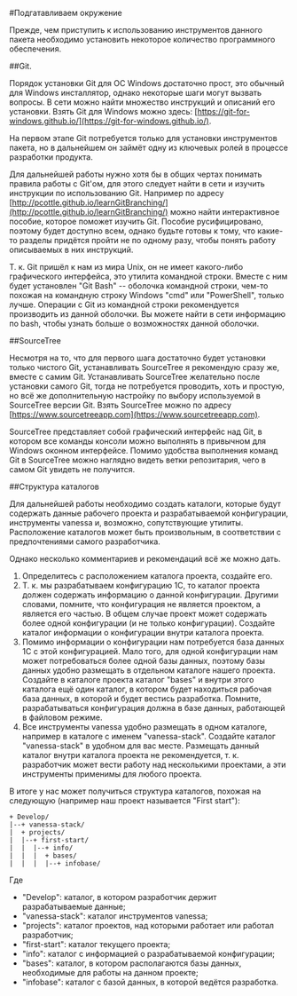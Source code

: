 ﻿#Подгатавливаем окружение

Прежде, чем приступить к использованию инструментов данного пакета необходимо установить
некоторое количество программного обеспечения.

##Git.

Порядок установки Git для ОС Windows достаточно прост, это обычный для Windows
инсталлятор, однако некоторые шаги могут вызвать вопросы. В сети можно найти
множество инструкций и описаний его установки. Взять Git для Windows можно здесь:
[https://git-for-windows.github.io/](https://git-for-windows.github.io/). 

На первом этапе Git потребуется только для установки инструментов пакета, но в дальнейшем
он займёт одну из ключевых ролей в процессе разработки продукта.

Для дальнейшей работы нужно хотя бы в общих чертах понимать правила работы с Git'ом, для
этого следует найти в сети и изучить инструкции по использованию Git. Например по адресу
[http://pcottle.github.io/learnGitBranching/](http://pcottle.github.io/learnGitBranching/)
можно найти интерактивное пособие, которое поможет изучить Git. Пособие русифицировано,
поэтому будет доступно всем, однако будьте готовы к тому, что какие-то разделы придётся
пройти не по одному разу, чтобы понять работу описываемых в них инструкций.

Т. к. Git пришёл к нам из мира Unix, он не имеет какого-либо графического интерфейса,
это утилита командной строки. Вместе с ним будет установлен "Git Bash" -- оболочка
командной строки, чем-то похожая на командную строку Windows "cmd" или "PowerShell", 
только лучше. Операции с Git из командной строки рекомендуется производить из данной
оболочки. Вы можете найти в сети информацию по bash, чтобы узнать больше о возможностях
данной оболочки.

##SourceTree

Несмотря на то, что для первого шага достаточно будет установки только чистого Git,
устанавливать SourceTree я рекомендую сразу же, вместе с самим Git. Устанавливать
SourceTree желательно после установки самого Git, тогда не потребуется проводить,
хоть и простую, но всё же дополнительную настройку по выбору используемой в SourceTree
версии Git. Взять SourceTree можно по адресу
[https://www.sourcetreeapp.com](https://www.sourcetreeapp.com). 

SourceTree представляет собой графический интерфейс над Git, в котором все команды
консоли можно выполнять в привычном для Windows оконном интерфейсе. Помимо удобства
выполнения команд Git в SourceTree можно наглядно видеть ветки репозитария, чего в
самом Git увидеть не получится. 

##Структура каталогов

Для дальнейшей работы необходимо создать каталоги, которые будут содержать данные
рабочего проекта и разрабатываемой конфигурации, инструменты vanessa и, возможно,
сопутствующие утилиты. Расположение каталогов может быть произвольным, в соответствии
с предпочтениями самого разработчика.

Однако несколько комментариев и рекомендаций всё же можно дать.
1. Определитесь с расположением каталога проекта, создайте его.
2. Т. к. мы разрабатываем конфигурацию 1С, то каталог проекта должен содержать
информацию о данной конфигурации. Другими словами, помните, что конфигурация не
является проектом, а является его частью. В общем случае проект может содержать
более одной конфигурации (и не только конфигурации). Создайте каталог информации о
конфигурации внутри каталога проекта.
3. Помимо информации о конфигурации нам потребуется база данных 1С с этой конфигурацией.
Мало того, для одной конфигурации нам может потребоваться более одной базы данных,
поэтому базы данных удобно размещать в отдельном каталоге нашего проекта. Создайте
в каталоге проекта каталог "bases" и внутри этого каталога ещё один каталог, в
котором будет находиться рабочая база данных, в которой и будет вестись разработка.
Помните, разрабатываться конфигурация должна в базе данных, работающей в файловом
режиме.
4. Все инструменты vanessa удобно размещать в одном каталоге, например в каталоге
с именем "vanessa-stack". Создайте каталог "vanessa-stack" в удобном для вас месте.
Размещать данный каталог внутри каталога проекта не рекомендуется, т. к. разработчик
может вести работу над несколькими проектами, а эти инструменты применимы для любого
проекта.

В итоге у нас может получиться структура каталогов, похожая на следующую (например
наш проект называется "First start"):

    + Develop/
    |--+ vanessa-stack/
    |  + projects/
    |  |--+ first-start/
    |  |  |--+ info/
    |  |  |  + bases/
    |  |  |  |--+ infobase/

Где
* "Develop": каталог, в котором разработчик держит разрабатываемые данные;
* "vanessa-stack": каталог инструментов vanessa;
* "projects": каталог проектов, над которыми работает или работал разработчик;
* "first-start": каталог текущего проекта;
* "info": каталог с информацией о разрабатываемой конфигурации;
* "bases": каталог, в котором располагаются базы данных, необходимые для работы на данном
проекте;
* "infobase": каталог с базой данных, в которой ведётся разработка.
